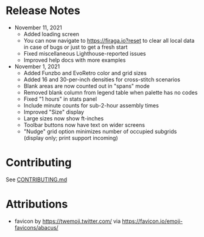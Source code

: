 
# Release Notes

 * November 11, 2021
   * Added loading screen
   * You can now navigate to https://firaga.io?reset to clear all local data in case of bugs or just to get a fresh start
   * Fixed miscellaneous Lighthouse-reported issues
   * Improved help docs with more examples
 * November 1, 2021
   * Added Funzbo and EvoRetro color and grid sizes
   * Added 16 and 30-per-inch densities for cross-stitch scenarios
   * Blank areas are now counted out in "spans" mode
   * Removed blank column from legend table when palette has no codes
   * Fixed "1 hours" in stats panel
   * Include minute counts for sub-2-hour assembly times
   * Improved "Size" display
   * Large sizes now show ft-inches
   * Toolbar buttons now have text on wider screens
   * "Nudge" grid option minimizes number of occupied subgrids (display only; print support incoming)

# Contributing

See [CONTRIBUTING.md](./CONTRIBUTING.md)

# Attributions

 * favicon by https://twemoji.twitter.com/ via https://favicon.io/emoji-favicons/abacus/
